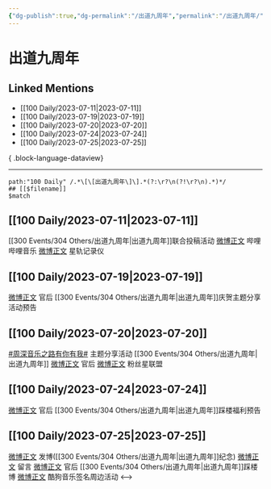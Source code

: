 ```yaml
---
{"dg-publish":true,"dg-permalink":"/出道九周年","permalink":"/出道九周年/","created":"2023-08-13T17:20:21.480+08:00","updated":"2023-08-28T19:16:37.638+08:00"}
---
```


# 出道九周年

## Linked Mentions
- [[100 Daily/2023-07-11\|2023-07-11]]
- [[100 Daily/2023-07-19\|2023-07-19]]
- [[100 Daily/2023-07-20\|2023-07-20]]
- [[100 Daily/2023-07-24\|2023-07-24]]
- [[100 Daily/2023-07-25\|2023-07-25]]

{ .block-language-dataview}

---

```expander
path:"100 Daily" /.*\[\[出道九周年\]\].*(?:\r?\n(?!\r?\n).*)*/
## [[$filename]]
$match
```
## [[100 Daily/2023-07-11\|2023-07-11]]
[[300 Events/304 Others/出道九周年\|出道九周年]]联合投稿活动
[微博正文](http://weibo.com/6334600720/N9mVjxQIv) 哔哩哔哩音乐
[微博正文](http://weibo.com/6466290670/N9mmA0egj) 星轨记录仪
## [[100 Daily/2023-07-19\|2023-07-19]]
[微博正文](http://weibo.com/5248300719/NaCUUpG5s) 官后 [[300 Events/304 Others/出道九周年\|出道九周年]]庆贺主题分享活动预告
## [[100 Daily/2023-07-20\|2023-07-20]]
[#周深音乐之路有你有我#](https://s.weibo.com/weibo?q=%23%E5%91%A8%E6%B7%B1%E9%9F%B3%E4%B9%90%E4%B9%8B%E8%B7%AF%E6%9C%89%E4%BD%A0%E6%9C%89%E6%88%91%23) 主题分享活动 [[300 Events/304 Others/出道九周年\|出道九周年]]
[微博正文](http://weibo.com/5248300719/NaHWJBjCf) 官后
[微博正文](http://weibo.com/5038931758/NaHZ6rRnh) 粉丝星联盟
## [[100 Daily/2023-07-24\|2023-07-24]]
[微博正文](http://weibo.com/5248300719/NblV0uWLo) 官后 [[300 Events/304 Others/出道九周年\|出道九周年]]踩楼福利预告
## [[100 Daily/2023-07-25\|2023-07-25]]
[微博正文](http://weibo.com/1736988591/Nbx1W854e) 发博([[300 Events/304 Others/出道九周年\|出道九周年]]纪念)
[微博正文](http://weibo.com/1736988591/NbePLFpsW) 留言
[微博正文](http://weibo.com/5248300719/NbwTExXMt) 官后 [[300 Events/304 Others/出道九周年\|出道九周年]]踩楼博
[微博正文](https://weibo.com/6466290670/Nbuw4C9Pc) 酷狗音乐签名周边活动
<-->